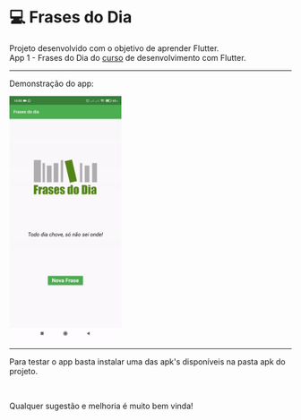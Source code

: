 # 💻 Frases do Dia

Projeto desenvolvido com o objetivo de aprender Flutter.
<br>
App 1 - Frases do Dia do [curso](https://www.udemy.com/course/desenvolvimento-android-e-ios-com-flutter/) de desenvolvimento com Flutter.

---

Demonstração do app:

<img src="https://raw.githubusercontent.com/lmoreira256/frases_do_dia/master/github_assets/funcionamento_gif.gif" alt="" style="width:200px !important;">

---

Para testar o app basta instalar uma das apk's disponíveis na pasta apk do projeto.

<br>

Qualquer sugestão e melhoria é muito bem vinda!

